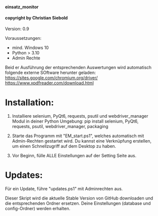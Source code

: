 #### einsatz_monitor
#### copyright by Christian Siebold

Version: 0.9

Voraussetzungen:
- mind. Windows 10
- Python > 3.10
- Admin Rechte

Beid er Ausführung der entsprechenden Auswertungen wird automatisch folgende externe SOftware herunter geladen:
https://sites.google.com/chromium.org/driver/
https://www.xpdfreader.com/download.html


# Installation:
1)  Installiere selenium, PyQt6, requests, psutil und webdriver_manager Modul in deiner Python Umgebung:
pip install selenium, PyQt6, requests, psutil, webdriver_manager, packaging

   
3) Starte das Programm mit "EM_start.ps1", welches automatisch mit Admin-Rechten gestartet wird. Du kannst eine Verknüpfung erstellen, um einen Schnellzugriff auf dem Desktop zu haben.
   
4) Vor Beginn, fülle ALLE Einstellungen auf der Setting Seite aus.


# Updates:
Für ein Update, führe "updates.ps1" mit Adminrechten aus.

Dieser Skript wird die aktuelle Stable Version von GitHub downloaden und die entsprechenden Ordner ersetzen. 
Deine Einstellungen (database und config-Ordner) werden erhalten.
